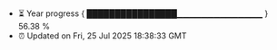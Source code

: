 - ⏳ Year progress { ████████████████▁▁▁▁▁▁▁▁▁▁▁▁▁▁ } 56.38 %
- ⏰ Updated on Fri, 25 Jul 2025 18:38:33 GMT

